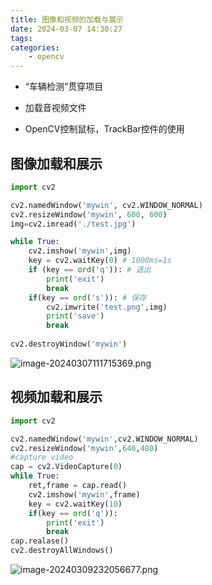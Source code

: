 ```yaml
---
title: 图像和视频的加载与展示
date: 2024-03-07 14:30:27
tags:
categories:
    - opencv
---
```


- “车辆检测”贯穿项目

- 加载音视频文件

- OpenCV控制鼠标，TrackBar控件的使用

<!--more-->

## 图像加载和展示

```python
import cv2

cv2.namedWindow('mywin', cv2.WINDOW_NORMAL)
cv2.resizeWindow('mywin', 600, 600)
img=cv2.imread('./test.jpg')

while True:
    cv2.imshow('mywin',img)
    key = cv2.waitKey(0) # 1000ms=1s
    if (key == ord('q')): # 退出
        print('exit')
        break
    if(key == ord('s')): # 保存
        cv2.imwrite('test.png',img)
        print('save')
        break
    
cv2.destroyWindow('mywin')
```

![image-20240307111715369.png](https://s2.loli.net/2024/03/09/Ijc3gqBUHzoTbud.png)

## 视频加载和展示

```python
import cv2

cv2.namedWindow('mywin',cv2.WINDOW_NORMAL)
cv2.resizeWindow('mywin',640,480)
#capture video
cap = cv2.VideoCapture(0)
while True:
    ret,frame = cap.read()
    cv2.imshow('mywin',frame)
    key = cv2.waitKey(10)
    if(key == ord('q')):
        print('exit')
        break
cap.realase()
cv2.destroyAllWindows()
```

![image-20240309232056677.png](https://s2.loli.net/2024/03/09/ueKPjtVS4J3gzWx.png)
